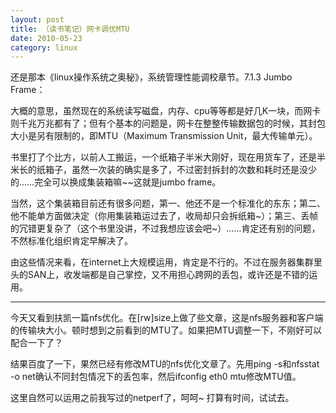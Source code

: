 ```yaml
---
layout: post
title: （读书笔记）网卡调优MTU
date: 2010-05-23
category: linux
---
```


还是那本《linux操作系统之奥秘》，系统管理性能调校章节。7.1.3 Jumbo Frame：

大概的意思，虽然现在的系统读写磁盘，内存、cpu等等都是好几K一块，而网卡则千兆万兆都有了；但有个基本的问题是，网卡在整整传输数据包的时候，其封包大小是另有限制的，即MTU（Maximum Transmission Unit，最大传输单元）。

书里打了个比方，以前人工搬运，一个纸箱子半米大刚好，现在用货车了，还是半米长的纸箱子，虽然一次装的确实是多了，不过密封拆封的次数和耗时还是没少的……完全可以换成集装箱嘛~~这就是jumbo frame。

当然，这个集装箱目前还有很多问题，第一、他还不是一个标准化的东东；第二、他不能单方面做决定（你用集装箱运过去了，收局却只会拆纸箱~）；第三、丢帧的冗错更复杂了（这个书里没讲，不过我想应该会吧~）……肯定还有别的问题，不然标准化组织肯定早解决了。

由这些情况来看，在internet上大规模运用，肯定是不行的。不过在服务器集群里头的SAN上，收发端都是自己掌控，又不用担心跨网的丢包，或许还是不错的运用。
<hr />

今天又看到扶凯一篇nfs优化。在[rw]size上做了些文章，这是nfs服务器和客户端的传输块大小。顿时想到之前看到的MTU了。如果把MTU调整一下，不刚好可以配合一下了？

结果百度了一下，果然已经有修改MTU的nfs优化文章了。先用ping -s和nfsstat -o net确认不同封包情况下的丢包率，然后ifconfig eth0 mtu修改MTU值。

这里自然可以运用之前我写过的netperf了，呵呵~
打算有时间，试试去。
